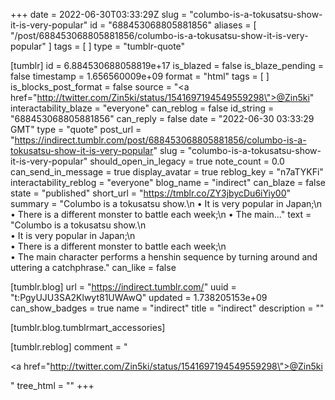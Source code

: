 +++
date = 2022-06-30T03:33:29Z
slug = "columbo-is-a-tokusatsu-show-it-is-very-popular"
id = "688453068805881856"
aliases = [ "/post/688453068805881856/columbo-is-a-tokusatsu-show-it-is-very-popular" ]
tags = [ ]
type = "tumblr-quote"

[tumblr]
id = 6.884530688058819e+17
is_blazed = false
is_blaze_pending = false
timestamp = 1.656560009e+09
format = "html"
tags = [ ]
is_blocks_post_format = false
source = "<a href=\"http://twitter.com/Zin5ki/status/1541697194549559298\">@Zin5ki</a>"
interactability_blaze = "everyone"
can_reblog = false
id_string = "688453068805881856"
can_reply = false
date = "2022-06-30 03:33:29 GMT"
type = "quote"
post_url = "https://indirect.tumblr.com/post/688453068805881856/columbo-is-a-tokusatsu-show-it-is-very-popular"
slug = "columbo-is-a-tokusatsu-show-it-is-very-popular"
should_open_in_legacy = true
note_count = 0.0
can_send_in_message = true
display_avatar = true
reblog_key = "n7aTYKFi"
interactability_reblog = "everyone"
blog_name = "indirect"
can_blaze = false
state = "published"
short_url = "https://tmblr.co/ZY3jbycDu6iYiy00"
summary = "Columbo is a tokusatsu show.\n • It is very popular in Japan;\n • There is a different monster to battle each week;\n • The main..."
text = "Columbo is a tokusatsu show.\n<br/>• It is very popular in Japan;\n<br/>• There is a different monster to battle each week;\n<br/>• The main character performs a henshin sequence by turning around and uttering a catchphrase."
can_like = false

[tumblr.blog]
url = "https://indirect.tumblr.com/"
uuid = "t:PgyUJU3SA2Klwyt81UWAwQ"
updated = 1.738205153e+09
can_show_badges = true
name = "indirect"
title = "indirect"
description = ""

[tumblr.blog.tumblrmart_accessories]

[tumblr.reblog]
comment = "<p><a href=\"http://twitter.com/Zin5ki/status/1541697194549559298\">@Zin5ki</a></p>"
tree_html = ""
+++
